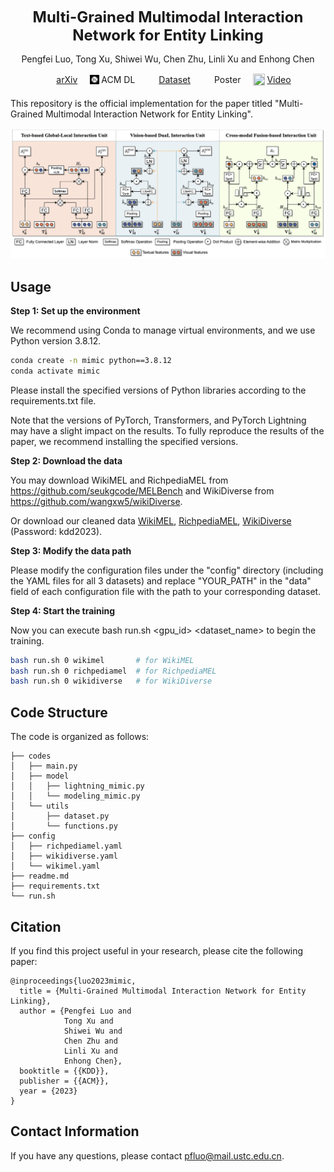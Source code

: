 
<div style="font-size: 24px; font-weight: bold; text-align: center; margin-top: 30px; margin-bottom: 15px;">Multi-Grained Multimodal Interaction Network for Entity Linking</div>

<p style="text-align: center; margin-bottom: 15px;">
  <span>Pengfei Luo</span>,
  <span>Tong Xu</span>,
  <span>Shiwei Wu</span>,
  <span>Chen Zhu</span>,
  <span>Linli Xu</span> and 
  <span>Enhong Chen</span>
</p>

<div style="display: flex; justify-content: center; align-items: center; margin-bottom: 20px;">
  <div style="display: flex; align-items: center; margin-right: 20px;">
    <img src="https://icons.iconarchive.com/icons/academicons-team/academicons/72/arxiv-icon.png" style="vertical-align: middle; margin-right: 3px;" width="15" height="15">
    <p style="margin: 0;"><a href='https://arxiv.org/abs/2307.09721'>arXiv</a></p>
  </div>
  <div style="display: flex; align-items: center; margin-right: 20px;">
    <img src="data:image/png;base64,iVBORw0KGgoAAAANSUhEUgAAACAAAAAgCAAAAABWESUoAAABEElEQVR4AcySLYyEMBBG6/BZhUFUYJAYTF0NXlScx+x6vMGcHW9wuNX4BC9WTVIxqhqf75rL/pQD/D37XmZGjPqHaH2qMpMpVYVQnQUWK2kPiG7H5SgYwEYQCZZxNObmasEvYvi200VHtccT39B1sFnqZ4gVvJHGASYNRm8ECVKHdTOhNR53a+11BewCgBvanuABuvR96YC4L8JF6ksBQCUwXV4BRH+8FuyDtCiPg/JgBX0Cr/8eQZnW2QCoXOsOvlAp1Ap4mqYZwBRZvHEqJUjNSHiYcE99DXQVJ74RLNtnGfpvy29fUbf/rK9g+eVdr/bkiMVzP0gdMI9twdHntMKpEwp+5PGkJvsZvmQ/+AAAbZMVc3O/hEAAAAAASUVORK5CYII=" style="vertical-align: middle; margin-right: 3px;" width="15" height="15">
    <p style="margin: 0;">ACM DL</p>
  </div>
  <div style="display: flex; align-items: center; margin-right: 20px;">
    <img src="https://raw.githubusercontent.com/FortAwesome/Font-Awesome/6.x/svgs/solid/database.svg" style="vertical-align: middle; margin-right: 3px;" width="15" height="15">
    <p style="margin: 0;"><a href='#dataset'>Dataset</a></p>
  </div>
  <div style="display: flex; align-items: center; margin-right: 20px;">
    <img src="https://raw.githubusercontent.com/FortAwesome/Font-Awesome/6.x/svgs/solid/clapperboard.svg" style="vertical-align: middle; margin-right: 3px;" width="15" height="15">
    <p style="margin: 0;">Poster</p>
  </div>
  <div style="display: flex; align-items: center;">
    <img src="https://raw.githubusercontent.com/FortAwesome/Font-Awesome/6.x/svgs/brands/youtube.svg" style="vertical-align: middle; margin-right: 3px;" width="19" height=19">
    <p style="margin: 0;"><a href="https://youtu.be/IyP6vfyU1KE">Video</a></p>
  </div>
  
</div>


This repository is the official implementation for the paper titled "Multi-Grained Multimodal Interaction Network for Entity Linking". 



<p align="center">
  <img src="model.png" alt="mimic" width="640">
</p>



## Usage

**Step 1: Set up the environment**

We recommend using Conda to manage virtual environments, and we use Python version 3.8.12.
```bash
conda create -n mimic python==3.8.12
conda activate mimic
```

Please install the specified versions of Python libraries according to the requirements.txt file.

Note that the versions of PyTorch, Transformers, and PyTorch Lightning may have a slight impact on the results. To fully reproduce the results of the paper, we recommend installing the specified versions.

<div id="dataset"></div>

**Step 2: Download the data**

You may download WikiMEL and RichpediaMEL from https://github.com/seukgcode/MELBench and WikiDiverse from https://github.com/wangxw5/wikiDiverse.

Or download our cleaned data [WikiMEL](https://mailustceducn-my.sharepoint.com/:u:/g/personal/pfluo_mail_ustc_edu_cn/ETtT1zwqdDdAmE-uxHMX5EAB7bCGb1Eh2AuafB0tijDdyg?e=IT9E8a), [RichpediaMEL](https://mailustceducn-my.sharepoint.com/:u:/g/personal/pfluo_mail_ustc_edu_cn/ERikbOQuoWFHrA_AizcuCbgB8PBOiRqCV4U0lZfxUN-6kg?e=speIdh), [WikiDiverse](https://mailustceducn-my.sharepoint.com/:u:/g/personal/pfluo_mail_ustc_edu_cn/EQgQKn4VeghChY_lhUoyBIMBKz6aTS00DFKOL1dqxP_bEg?e=yRpKkU) (Password: kdd2023).


**Step 3: Modify the data path**

Please modify the configuration files under the "config" directory (including the YAML files for all 3 datasets) and replace "YOUR_PATH" in the "data" field of each configuration file with the path to your corresponding dataset.

**Step 4: Start the training** 

Now you can execute bash run.sh <gpu_id> <dataset_name> to begin the training.
```bash
bash run.sh 0 wikimel       # for WikiMEL
bash run.sh 0 richpediamel  # for RichpediaMEL
bash run.sh 0 wikidiverse   # for WikiDiverse
```

## Code Structure
The code is organized as follows:
```text
├── codes
│   ├── main.py
│   ├── model
│   │   ├── lightning_mimic.py
│   │   └── modeling_mimic.py
│   └── utils
│       ├── dataset.py
│       └── functions.py
├── config
│   ├── richpediamel.yaml
│   ├── wikidiverse.yaml
│   └── wikimel.yaml
├── readme.md
├── requirements.txt
└── run.sh
```

## Citation
If you find this project useful in your research, please cite the following paper:
```text
@inproceedings{luo2023mimic,
  title = {Multi-Grained Multimodal Interaction Network for Entity Linking},
  author = {Pengfei Luo and
            Tong Xu and
            Shiwei Wu and
            Chen Zhu and 
            Linli Xu and 
            Enhong Chen},
  booktitle = {{KDD}},
  publisher = {{ACM}},
  year = {2023}
}
```


## Contact Information

If you have any questions, please contact pfluo@mail.ustc.edu.cn.